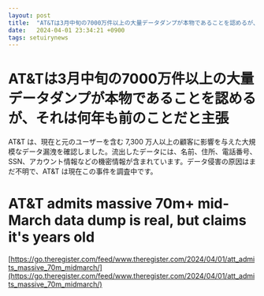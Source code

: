 ```yaml
---
layout: post
title:  "AT&Tは3月中旬の7000万件以上の大量データダンプが本物であることを認めるが、それは何年も前のことだと主張"
date:   2024-04-01 23:34:21 +0900
tags: setuirynews 
---
```


# AT&Tは3月中旬の7000万件以上の大量データダンプが本物であることを認めるが、それは何年も前のことだと主張

AT&T は、現在と元のユーザーを含む 7,300 万人以上の顧客に影響を与えた大規模なデータ漏洩を確認しました。流出したデータには、名前、住所、電話番号、SSN、アカウント情報などの機密情報が含まれています。データ侵害の原因はまだ不明で、AT&T は現在この事件を調査中です。

# AT&T admits massive 70m+ mid-March data dump is real, but claims it's years old

[https://go.theregister.com/feed/www.theregister.com/2024/04/01/att_admits_massive_70m_midmarch/](https://go.theregister.com/feed/www.theregister.com/2024/04/01/att_admits_massive_70m_midmarch/)

